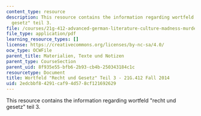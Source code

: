 ```yaml
---
content_type: resource
description: This resource contains the information regarding wortfeld "recht und
  gesetz" teil 3.
file: /courses/21g-412-advanced-german-literature-culture-madness-murder-mysteries-fall-2014/2edcbbf84291caf94d578cf121692629_MIT21G_412F14_Wo7-9_Rec.pdf
file_type: application/pdf
learning_resource_types: []
license: https://creativecommons.org/licenses/by-nc-sa/4.0/
ocw_type: OCWFile
parent_title: Materialien, Texte und Notizen
parent_type: CourseSection
parent_uid: 8f935e55-bfb6-2b93-cb4b-250343184c1c
resourcetype: Document
title: Wortfeld "Recht und Gesetz" Teil 3 - 21G.412 Fall 2014
uid: 2edcbbf8-4291-caf9-4d57-8cf121692629
---
```

This resource contains the information regarding wortfeld "recht und gesetz" teil 3.